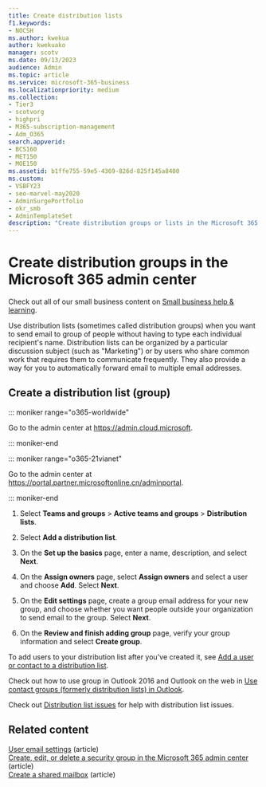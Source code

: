 ```yaml
---
title: Create distribution lists
f1.keywords:
- NOCSH
ms.author: kwekua
author: kwekuako
manager: scotv
ms.date: 09/13/2023
audience: Admin
ms.topic: article
ms.service: microsoft-365-business
ms.localizationpriority: medium
ms.collection: 
- Tier3
- scotvorg
- highpri
- M365-subscription-management 
- Adm_O365
search.appverid:
- BCS160
- MET150
- MOE150
ms.assetid: b1ffe755-59e5-4369-826d-825f145a8400
ms.custom:
- VSBFY23
- seo-marvel-may2020
- AdminSurgePortfolio
- okr_smb
- AdminTemplateSet
description: "Create distribution groups or lists in the Microsoft 365 admin center so you can send emails to a group without typing each recipient's name."
---
```


# Create distribution groups in the Microsoft 365 admin center

Check out all of our small business content on [Small business help & learning](https://go.microsoft.com/fwlink/?linkid=2224585).

Use distribution lists (sometimes called distribution groups) when you want to send email to group of people without having to type each individual recipient's name. Distribution lists can be organized by a particular discussion subject (such as "Marketing") or by users who share common work that requires them to communicate frequently. They also provide a way for you to automatically forward email to multiple email addresses.
  
## Create a distribution list (group)

::: moniker range="o365-worldwide"

Go to the admin center at <a href="https://go.microsoft.com/fwlink/p/?linkid=2024339" target="_blank">https://admin.cloud.microsoft</a>.

::: moniker-end

::: moniker range="o365-21vianet"

Go to the admin center at <a href="https://go.microsoft.com/fwlink/p/?linkid=850627" target="_blank">https://portal.partner.microsoftonline.cn/adminportal</a>.

::: moniker-end

1. Select **Teams and groups** \> **Active teams and groups** \> **Distribution lists**.

2. Select **Add a distribution list**.

3. On the **Set up the basics** page, enter a name, description, and select **Next**.

4. On the **Assign owners** page, select **Assign owners** and select a user and choose **Add**. Select **Next**.

5. On the **Edit settings** page, create a group email address for your new group, and choose whether you want people outside your organization to send email to the group. Select **Next**.

6. On the **Review and finish adding group** page, verify your group information and select **Create group**.

To add users to your distribution list after you've created it, see [Add a user or contact to a distribution list](../email/add-user-or-contact-to-distribution-list.md).

Check out how to use group in Outlook 2016 and Outlook on the web in [Use contact groups (formerly distribution lists) in Outlook](https://support.microsoft.com/office/1c97fcb2-0ed4-41e6-b401-58f9d7d40e39).
  
Check out [Distribution list issues](/office365/troubleshoot/groups/distribution-list-issues) for help with distribution list issues.

## Related content

[User email settings](../email/office-365-user-email-settings.md) (article)\
[Create, edit, or delete a security group in the Microsoft 365 admin center](../email/create-edit-or-delete-a-security-group.md) (article)\
[Create a shared mailbox](../email/create-a-shared-mailbox.md) (article)
